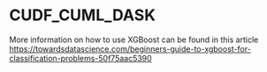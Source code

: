 # CUDF_CUML_DASK
More information on how to use XGBoost can be found in this article
https://towardsdatascience.com/beginners-guide-to-xgboost-for-classification-problems-50f75aac5390

